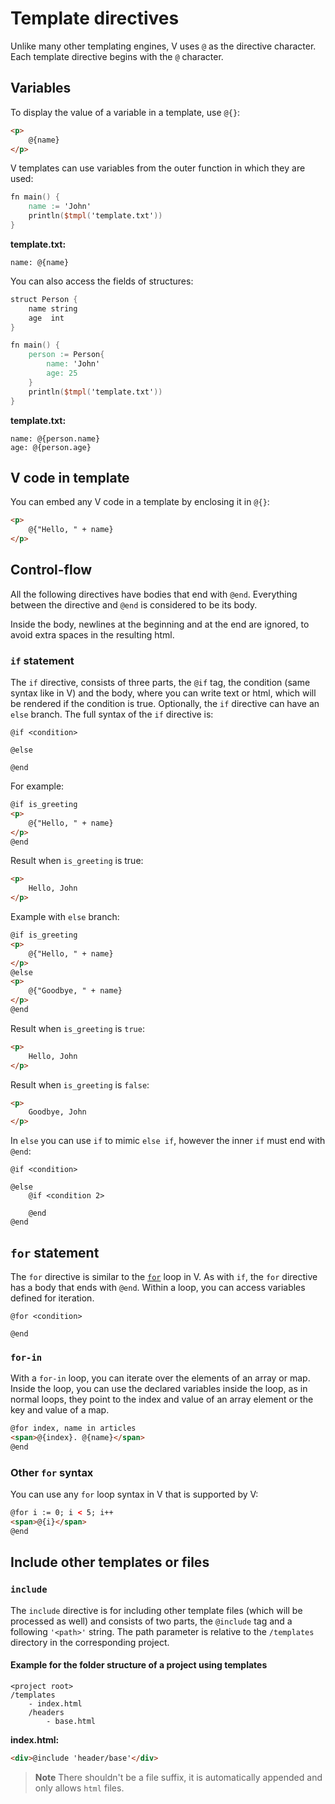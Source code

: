 # Template directives

Unlike many other templating engines, V uses `@` as the directive character.
Each template directive begins with the `@` character.

## Variables

To display the value of a variable in a template, use `@{}`:

```html
<p>
	@{name}
</p>
```

V templates can use variables from the outer function in which they are used:

```v
fn main() {
	name := 'John'
	println($tmpl('template.txt'))
}
```

**template.txt:**

```text
name: @{name}
```

You can also access the fields of structures:

```v
struct Person {
	name string
	age  int
}

fn main() {
	person := Person{
		name: 'John'
		age: 25
	}
	println($tmpl('template.txt'))
}
```

**template.txt:**

```text
name: @{person.name}
age: @{person.age}
```

## V code in template

You can embed any V code in a template by enclosing it in `@{}`:

```html
<p>
	@{"Hello, " + name}
</p>
```

## Control-flow

All the following directives have bodies that end with `@end`.
Everything between the directive and `@end` is considered to be its body.

Inside the body, newlines at the beginning and at the end are ignored,
to avoid extra spaces in the resulting html.

### `if` statement

The `if` directive, consists of three parts, the `@if` tag, the condition (same syntax like in V)
and the body, where you can write text or html, which will be rendered if the condition is true.
Optionally, the `if` directive can have an `else` branch.
The full syntax of the `if` directive is:

```text
@if <condition>

@else

@end
```

For example:

```html
@if is_greeting
<p>
	@{"Hello, " + name}
</p>
@end
```

Result when `is_greeting` is true:

```html
<p>
	Hello, John
</p>
```

Example with `else` branch:

```html
@if is_greeting
<p>
	@{"Hello, " + name}
</p>
@else
<p>
	@{"Goodbye, " + name}
</p>
@end
```

Result when `is_greeting` is `true`:

```html
<p>
	Hello, John
</p>
```

Result when `is_greeting` is `false`:

```html
<p>
	Goodbye, John
</p>
```

In `else` you can use `if` to mimic `else if`, however the inner `if` must end with `@end`:

```text
@if <condition>

@else
	@if <condition 2>

	@end
@end
```

## `for` statement

The `for` directive is similar to the [`for`](../control-flow/loops.md) loop in V.
As with `if`, the `for` directive has a body that ends with `@end`.
Within a loop, you can access variables defined for iteration.

```text
@for <condition>

@end
```

### `for-in`

With a `for-in` loop, you can iterate over the elements of an array or map.
Inside the loop, you can use the declared variables inside the loop, as in normal loops,
they point to the index and value of an array element or the key and value of a map.

```html
@for index, name in articles
<span>@{index}. @{name}</span>
@end
```

### Other `for` syntax

You can use any `for` loop syntax in V that is supported by V:

```html
@for i := 0; i < 5; i++
<span>@{i}</span>
@end
```

## Include other templates or files

### `include`

The `include` directive is for including other template files (which will be processed as well)
and consists of two parts, the `@include` tag and a following `'<path>'` string.
The path parameter is relative to the `/templates` directory in the corresponding project.

#### Example for the folder structure of a project using templates

```text
<project root>
/templates
    - index.html
    /headers
        - base.html
```

**index.html:**

```html
<div>@include 'header/base'</div>
```

> **Note**
> There shouldn't be a file suffix,
> it is automatically appended and only allows `html` files.
